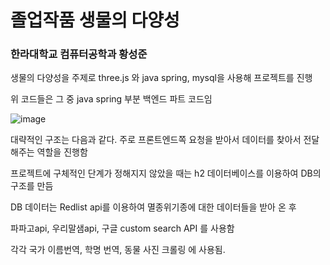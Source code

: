 # 졸업작품 생물의 다양성
### 한라대학교 컴퓨터공학과 황성준

생물의 다양성을 주제로 three.js 와 java spring, mysql을 사용해 프로젝트를 진행

위 코드들은 그 중 java spring 부분 백엔드 파트 코드임


![image](https://github.com/doublecountjump/harmonyDBmanager/assets/122294767/92e2e155-8892-4ece-861d-cbd59fbb1de7)

대략적인 구조는 다음과 같다.
주로 프론트엔드쪽 요청을 받아서 데이터를 찾아서 전달해주는 역할을 진행함

프로젝트에 구체적인 단계가 정해지지 않았을 때는 h2 데이터베이스를 이용하여 DB의 구조를 만듬

DB 데이터는 Redlist api를 이용하여 멸종위기종에 대한 데이터들을 받아 온 후 

파파고api, 우리말샘api, 구글 custom search API 를 사용함 

각각 국가 이름번역, 학명 번역, 동물 사진 크롤링 에 사용됨.

